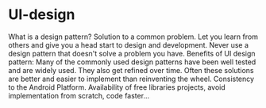 # UI-design
What is a design pattern? 
Solution to a common problem. 
 Let you learn from others and give you a head start to design and development. 
 Never use a design pattern that doesn't solve a problem you have. Benefits of UI design pattern: 
 Many of the commonly used design patterns have been well tested and are widely used.
They also get refined over time. Often these solutions are better and easier to implement than reinventing the wheel. 
 Consistency to the Android Platform.
 Availability of free libraries projects, avoid implementation from scratch, code faster...
